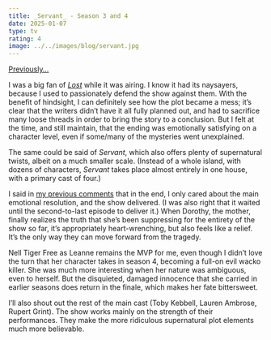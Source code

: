 ```yaml
---
title: _Servant_ - Season 3 and 4
date: 2025-01-07
type: tv
rating: 4
image: ../../images/blog/servant.jpg
---
```


[Previously…](/quick-reviews/servant-s1-s2)

I was a big fan of [_Lost_](https://en.wikipedia.org/wiki/Lost_%28TV_series%29) while it was airing. I know it had its naysayers, because I used to passionately defend the show against them. With the benefit of hindsight, I can definitely see how the plot became a mess; it’s clear that the writers didn’t have it all fully planned out, and had to sacrifice many loose threads in order to bring the story to a conclusion. But I felt at the time, and still maintain, that the ending was emotionally satisfying on a character level, even if some/many of the mysteries went unexplained.

The same could be said of _Servant_, which also offers plenty of supernatural twists, albeit on a much smaller scale. (Instead of a whole island, with dozens of characters, _Servant_ takes place almost entirely in one house, with a primary cast of four.)

I said in [my previous comments](/quick-reviews/servant-s1-s2) that in the end, I only cared about the main emotional resolution, and the show delivered. (I was also right that it waited until the second-to-last episode to deliver it.) When Dorothy, the mother, finally realizes the truth that she’s been suppressing for the entirety of the show so far, it’s appropriately heart-wrenching, but also feels like a relief. It’s the only way they can move forward from the tragedy.

Nell Tiger Free as Leanne remains the MVP for me, even though I didn’t love the turn that her character takes in season 4, becoming a full-on evil wacko killer. She was much more interesting when her nature was ambiguous, even to herself. But the disquieted, damaged innocence that she carried in earlier seasons does return in the finale, which makes her fate bittersweet.

I’ll also shout out the rest of the main cast (Toby Kebbell, Lauren Ambrose, Rupert Grint). The show works mainly on the strength of their performances. They make the more ridiculous supernatural plot elements much more believable.
